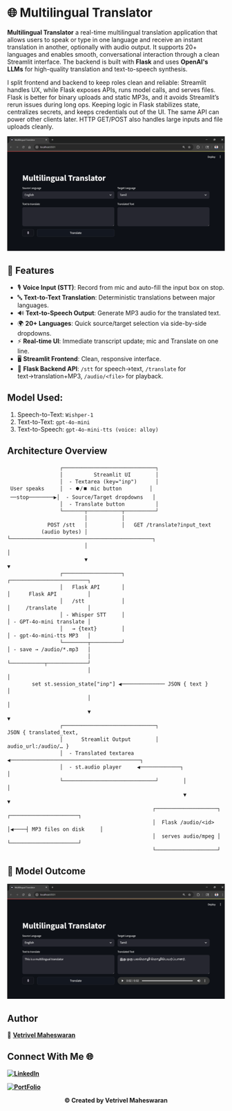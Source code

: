 # 🌐 Multilingual Translator

**Multilingual Translator** a real-time multilingual translation application that allows users to speak or type in one language and receive an instant translation in another, optionally with audio output. It supports 20+ languages and enables smooth, conversational interaction through a clean Streamlit interface. The backend is built with **Flask** and uses **OpenAI's LLMs** for high-quality translation and text-to-speech synthesis. 

I split frontend and backend to keep roles clean and reliable: Streamlit handles UX, while Flask exposes APIs, runs model calls, and serves files. Flask is better for binary uploads and static MP3s, and it avoids Streamlit’s rerun issues during long ops. Keeping logic in Flask stabilizes state, centralizes secrets, and keeps credentials out of the UI. The same API can power other clients later. HTTP GET/POST also handles large inputs and file uploads cleanly.


![Index](static/Index1.png)

## 🎯 Features

* 🎙️ **Voice Input (STT)**: Record from mic and auto-fill the input box on stop.
* 🔤 **Text-to-Text Translation**: Deterministic translations between major languages.
* 🔊 **Text-to-Speech Output**: Generate MP3 audio for the translated text.
* 🌍 **20+ Languages**: Quick source/target selection via side-by-side dropdowns.
* ⚡ **Real-time UI**: Immediate transcript update; mic and Translate on one line.
* 🖥️ **Streamlit Frontend**: Clean, responsive interface.
* 🔗 **Flask Backend API**: `/stt` for speech→text, `/translate` for text→translation+MP3, `/audio/<file>` for playback.

## Model Used:

1. Speech-to-Text: ```Wishper-1```
2. Text-to-Text: ```gpt-4o-mini```
3. Text-to-Speech: ```gpt-4o-mini-tts (voice: alloy)```

## Architecture Overview

```
                 ┌──────────────────────────────┐
                 │          Streamlit UI        │
                 │  - Textarea (key="inp")      │
 User speaks     │  - ⏺️/⏹️ mic button         │
 ──stop────────▶│  - Source/Target dropdowns   │
                 │  - Translate button          │
                 └───────┬───────────┬──────────┘
                         │           │
             POST /stt   │           │   GET /translate?input_text
           (audio bytes) │           └──────────────────────────────────────────────┐
                         │                                                          │
                         ▼                                                          ▼
                 ┌───────────────────┐                                   ┌─────────────────────────┐
                 │   Flask API       │                                   │      Flask API          │
                 │   /stt            │                                   │     /translate          │
                 │ - Whisper STT     │                                   │ - GPT-4o-mini translate │
                 │   → {text}        │                                   │ - gpt-4o-mini-tts MP3   │
                 └────────┬──────────┘                                   │ - save → /audio/*.mp3   │
                          │                                              └───────────┬─────────────┘
                          │                                                          │
        set st.session_state["inp"] ◀────────────── JSON { text }                   │
                          │                                                          │
                          ▼                                                          ▼
                 ┌──────────────────────────────┐                       JSON { translated_text,
                 │      Streamlit Output        │                            audio_url:/audio/… }
                 │  - Translated textarea ◀──────────────────────────────────────────┐
                 │  - st.audio player     ◀─────────────┐                            │
                 └──────────────────────────────┘        │                            │
                                                         ▼                            ▼
                                               ┌────────────────────┐      ┌──────────────────────┐
                                               │  Flask /audio/<id> │◀────┤ MP3 files on disk     │
                                               │  serves audio/mpeg │      └──────────────────────┘
                                               └────────────────────┘

```

## 📸 Model Outcome

![Index](static/Index2.png)

## Author

👤 **[Vetrivel Maheswaran](https://github.com/Vetrivel07)**

## Connect With Me 🌐

**[![LinkedIn](https://img.shields.io/badge/LinkedIn-Vetrivel%20Maheswaran-green)](https://www.linkedin.com/in/vetrivel-maheswaran/)**

**[![PortFolio](https://img.shields.io/badge/Portfolio-Vetrivel%20Maheswaran-blue)](https://vetrivel07.github.io/vetrivel-maheswaran)**

<p align="center"><b>© Created by Vetrivel Maheswaran</b></p?